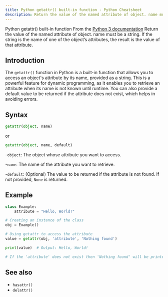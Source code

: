```yaml
---
title: Python getattr() built-in function - Python Cheatsheet
description: Return the value of the named attribute of object. name must be a string. If the string is the name of one of the object’s attributes, the result is the value of that attribute.
---
```


<base-title :title="frontmatter.title" :description="frontmatter.description">
Python getattr() built-in function
</base-title>

<base-disclaimer>
  <base-disclaimer-title>
    From the <a target="_blank" href="https://docs.python.org/3/library/functions.html#getattr">Python 3 documentation</a>
  </base-disclaimer-title>
  <base-disclaimer-content>
   Return the value of the named attribute of object. name must be a string. If the string is the name of one of the object’s attributes, the result is the value of that attribute.
  </base-disclaimer-content>
</base-disclaimer>

## Introduction

The `getattr()` function in Python is a built-in function that allows you to access an object's attribute by its name, provided as a string. This is a powerful feature for dynamic programming, as it enables you to retrieve an attribute when its name is not known until runtime. You can also provide a default value to be returned if the attribute does not exist, which helps in avoiding errors.

## Syntax

```python
getattr(object, name)
```
or
```python
getattr(object, name, default)
```
-`object`: The object whose attribute you want to access.

-`name`: The name of the attribute you want to retrieve.

-`default`: (Optional) The value to be returned if the attribute is not found. If not provided, `None` is returned.

## Example

```python
class Example:
    attribute = "Hello, World!"

# Creating an instance of the class
obj = Example()

# Using getattr to access the attribute
value = getattr(obj, 'attribute', 'Nothing found')

print(value)  # Output: Hello, World!

# If the 'attribute' does not exist then 'Nothing found' will be printed.
```

## See also

- <router-link to="/builtin/hasattr">`hasattr()`</router-link>
- <router-link to="/builtin/delattr">`delattr()`</router-link>


